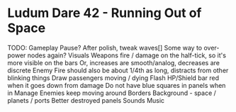 Ludum Dare 42 - Running Out of Space
============================

TODO:
  Gameplay
    Pause?
    After polish, tweak waves[]
    Some way to over-power nodes again?
  Visuals
    Weapons fire / damage on the half-tick, so it's more visible on the bars
      Or, increases are smooth/analog, decreases are discrete
      Enemy Fire should also be about 1/4th as long, distracts from other blinking things
    Draw passengers moving / dying
    Flash HP/Shield bar red when it goes down from damage
    Do not have blue squares in panels when in Manage
    Enemies keep moving around
    Borders
    Background - space / planets / ports
    Better destroyed panels
  Sounds
  Music
